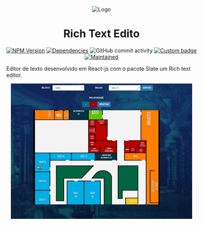 <!-- ⚠️ This README has been generated from the file(s) "blueprint.md" ⚠️--><p align="center">
  <img src="https://raw.githubusercontent.com/andreasbm/readme/master/assets/logo-shadow.png" alt="Logo" width="150" height="150" />
</p>
<h1 align="center">Rich Text Edito</h1>
<p align="center">
<a href="https://www.npmjs.com/package/@appnest/readme"><img alt="NPM Version" src="https://img.shields.io/npm/v/@appnest/readme.svg" height="20"/></a>
<a href=""><img alt="Dependencies" src="https://img.shields.io/david/andreasbm/readme.svg" height="20"/></a>
<img alt="GitHub commit activity" src="https://img.shields.io/github/commit-activity/m/J-Eugenio/FabSoft-SCO">
<a href="https://github.com/badges/shields"><img alt="Custom badge" src="https://img.shields.io/badge/custom-badge-f39f37.svg" height="20"/></a>
<a href="https://github.com/J-Eugenio/FabSoft-SCO/graphs/commit-activity"><img alt="Maintained" src="https://img.shields.io/badge/Maintained%3F-yes-green.svg" height="20"/></a>
</p>
<p> Editor de texto desenvolvido em React-js com o pacote Slate um Rich text editor.</p>
<p align="center"><img alt="mapa" src="https://raw.githubusercontent.com/J-Eugenio/Mapa/master/mapa.gif"/></p>

